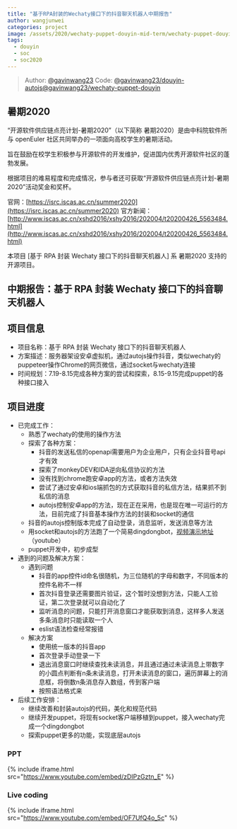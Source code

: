 ```yaml
---
title: "基于RPA封装的Wechaty接口下的抖音聊天机器人中期报告"
author: wangjunwei
categories: project
image: /assets/2020/wechaty-puppet-douyin-mid-term/wechaty-puppet-douyin-mid-term.jpg
tags:
  - douyin
  - soc
  - soc2020
---
```


> Author: [@gavinwang23](https://github.com/gavinwang23)
> Code: [@gavinwang23/douyin-autojs](https://github.com/gavinwang23/douyin-autojs)[@gavinwang23/wechaty-puppet-douyin](https://github.com/gavinwang23/wechaty-puppet-douyin)

## 暑期2020

“开源软件供应链点亮计划-暑期2020”（以下简称 暑期2020）是由中科院软件所与 openEuler 社区共同举办的一项面向高校学生的暑期活动。

旨在鼓励在校学生积极参与开源软件的开发维护，促进国内优秀开源软件社区的蓬勃发展。

根据项目的难易程度和完成情况，参与者还可获取“开源软件供应链点亮计划-暑期2020”活动奖金和奖杯。

官网：[https://isrc.iscas.ac.cn/summer2020](https://isrc.iscas.ac.cn/summer2020) 官方新闻：[http://www.iscas.ac.cn/xshd2016/xshy2016/202004/t20200426_5563484.html](http://www.iscas.ac.cn/xshd2016/xshy2016/202004/t20200426_5563484.html)

本项目 [基于 RPA 封装 Wechaty 接口下的抖音聊天机器人] 系 暑期2020 支持的开源项目。

<!--more-->

## 中期报告：基于 RPA 封装 Wechaty 接口下的抖音聊天机器人

## 项目信息

- 项目名称：基于 RPA 封装 Wechaty 接口下的抖音聊天机器人
- 方案描述：服务器架设安卓虚拟机，通过autojs操作抖音，类似wechaty的puppeteer操作Chrome的网页微信，通过socket与wechaty连接
- 时间规划：7.19-8.15完成各种方案的尝试和探索，8.15-9.15完成puppet的各种接口接入

## 项目进度

- 已完成工作：
  - 熟悉了wechaty的使用的操作方法
  - 探索了各种方案：
    - 抖音的发送私信的openapi需要用户为企业用户，只有企业抖音号api才有效
    - 探索了monkeyDEV和IDA逆向私信协议的方法
    - 没有找到chrome跑安卓app的方法，或者方法失效
    - 尝试了通过安卓和ios端抓包的方式获取抖音的私信方法，结果抓不到私信的消息
    - autojs控制安卓app的方法，现在正在采用，也是现在唯一可运行的方法，目前完成了抖音基本操作方法的封装和socket的通信
  - 抖音的autojs控制版本完成了自动登录，消息监听，发送消息等方法
  - 用socket和autojs的方法跑了一个简易dingdongbot，[视频演示地址](https://youtu.be/TY4hn9TIWlA)（youtube）
  - puppet开发中，初步成型
- 遇到的问题及解决方案：
  - 遇到问题
    - 抖音的app控件id命名很随机，为三位随机的字母和数字，不同版本的控件名称不一样
    - 首次抖音登录还需要图片验证，这个暂时没想到方法，只能人工验证，第二次登录就可以自动化了
    - 监听消息的问题，只能打开消息窗口才能获取到消息，这样多人发送多条消息时只能读取一个人
    - eslist语法检查经常报错
  - 解决方案
    - 使用统一版本的抖音app
    - 首次登录手动登录一下
    - 退出消息窗口时继续查找未读消息，并且通过通过未读消息上带数字的小圆点判断有n条未读消息，打开未读消息的窗口，遍历屏幕上的消息框，将倒数n条消息存入数组，传到客户端
    - 按照语法格式来
- 后续工作安排：
  - 继续改善和封装autojs的代码，美化和规范代码
  - 继续开发puppet，将现有socket客户端移植到puppet，接入wechaty完成一个dingdongbot
  - 探索puppet更多的功能，实现底层autojs
  
### PPT

{% include iframe.html src="https://www.youtube.com/embed/zDIPzGztn_E" %}

### Live coding

{% include iframe.html src="https://www.youtube.com/embed/OF7UfQ4o_5c" %}
